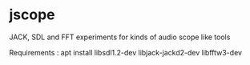 # jscope
JACK, SDL and FFT experiments for kinds of audio scope like tools

Requirements :
apt install libsdl1.2-dev libjack-jackd2-dev libfftw3-dev
